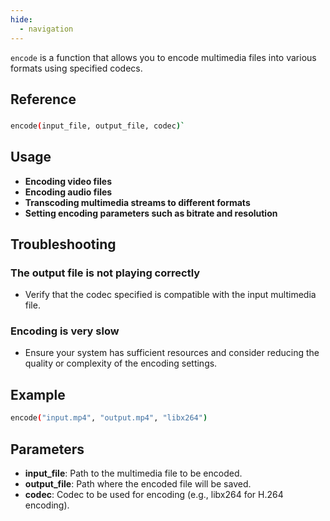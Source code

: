 ```yaml
---
hide:
  - navigation
---
```


`encode` is a function that allows you to encode multimedia files into various formats using specified codecs.

## Reference

### 
```bash
encode(input_file, output_file, codec)`
```
## Usage

- **Encoding video files**
- **Encoding audio files**
- **Transcoding multimedia streams to different formats**
- **Setting encoding parameters such as bitrate and resolution**

## Troubleshooting

### The output file is not playing correctly
- Verify that the codec specified is compatible with the input multimedia file.

### Encoding is very slow
- Ensure your system has sufficient resources and consider reducing the quality or complexity of the encoding settings.

## Example

```bash
encode("input.mp4", "output.mp4", "libx264")
```

## Parameters

- **input_file**: Path to the multimedia file to be encoded.
- **output_file**: Path where the encoded file will be saved.
- **codec**: Codec to be used for encoding (e.g., libx264 for H.264 encoding).